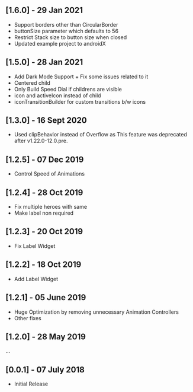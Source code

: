 ## [1.6.0] - 29 Jan 2021

- Support borders other than CircularBorder
- buttonSize parameter which defaults to 56
- Restrict Stack size to button size when closed
- Updated example project to androidX

## [1.5.0] - 28 Jan 2021

- Add Dark Mode Support + Fix some issues related to it
- Centered child
- Only Build Speed Dial if childrens are visible
- icon and activeIcon instead of child
- iconTransitionBuilder for custom transitions b/w icons

## [1.3.0] - 16 Sept 2020

- Used clipBehavior instead of Overflow as This feature was deprecated after v1.22.0-12.0.pre.

## [1.2.5] - 07 Dec 2019

- Control Speed of Animations

## [1.2.4] - 28 Oct 2019

- Fix multiple heroes with same 
- Make label non required

## [1.2.3] - 20 Oct 2019

- Fix Label Widget

## [1.2.2] - 18 Oct 2019

- Add Label Widget

## [1.2.1] - 05 June 2019

- Huge Optimization by removing unnecessary Animation Controllers
- Other fixes

## [1.2.0] - 28 May 2019

...

## [0.0.1] - 07 July 2018

- Initial Release
